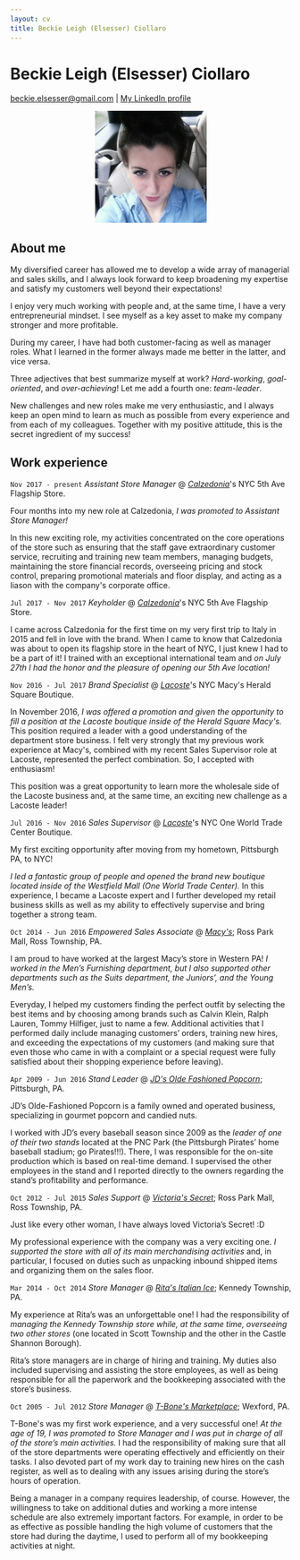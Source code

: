 ```yaml
---
layout: cv
title: Beckie Leigh (Elsesser) Ciollaro
---
```


# Beckie Leigh (Elsesser) Ciollaro

<div id="webaddress">
<a href="beckie.elsesser@gmail.com">beckie.elsesser@gmail.com</a>
  | <a href="https://www.linkedin.com/in/beckie-ciollaro-602240109/">My LinkedIn profile</a>
</div>

<p align="center">
   <img
      src="img/beckie.jpeg"
      alt="Beckie"
      height="200"
      witdh="200"
   >
</p>

## About me

My diversified career has allowed me to develop a wide array of managerial and
sales skills, and I always look forward to keep broadening my expertise and
satisfy my customers well beyond their expectations!

I enjoy very much working with people and, at the same time, I have a very
entrepreneurial mindset.
I see myself as a key asset to make my company stronger and more profitable.

During my career, I have had both customer-facing as well as manager roles.
What I learned in the former always made me better in the latter, and vice
versa.

Three adjectives that best summarize myself at work? *Hard-working*,
*goal-oriented*, and *over-achieving*!
Let me add a fourth one: *team-leader*.

New challenges and new roles make me very enthusiastic, and I always keep an
open mind to learn as much as possible from every experience and from each
of my colleagues.
Together with my positive attitude, this is the secret ingredient of my
success!

## Work experience

`Nov 2017 - present` *Assistant Store Manager* @ [*Calzedonia*](https://world.calzedonia.com/home.jsp)'s NYC 5th Ave Flagship Store.

Four months into my new role at Calzedonia, *I was promoted to Assistant*
*Store Manager!*

In this new exciting role, my activities concentrated on the core
operations of the store such as ensuring that the staff gave extraordinary
customer service, recruiting and training new team members, managing budgets,
maintaining the store financial records, overseeing pricing and stock control,
preparing promotional materials and floor display, and acting as a liason with
the company's corporate office.

`Jul 2017 - Nov 2017` *Keyholder* @ [*Calzedonia*](https://world.calzedonia.com/home.jsp)'s NYC 5th Ave Flagship Store.

I came across Calzedonia for the first time on my very first trip to
Italy in 2015 and fell in love with the brand.
When I came to know that Calzedonia was about to open its flagship store in
the heart of NYC, I just knew I had to be a part of it!
I trained with an exceptional international team and *on July 27th I had the*
*honor and the pleasure of opening our 5th Ave location!*

`Nov 2016 - Jul 2017` *Brand Specialist* @ [*Lacoste*](https://www.lacoste.com/us/homepage)'s NYC Macy's Herald Square Boutique.

In November 2016, *I was offered a promotion and given the opportunity to fill*
*a position at the Lacoste boutique inside of the Herald Square Macy's.*
This position required a leader with a good understanding of the department
store business.
I felt very strongly that my previous work experience at Macy's, combined with
my recent
Sales Supervisor role at Lacoste, represented the perfect combination.
So, I accepted with enthusiasm!

This position was a great opportunity to learn more the wholesale side of the Lacoste business
and, at the same time, an exciting new challenge as a Lacoste leader!

`Jul 2016 - Nov 2016` *Sales Supervisor* @ [*Lacoste*](https://www.lacoste.com/us/homepage)'s NYC One World Trade Center Boutique.

My first exciting opportunity after moving from my hometown, Pittsburgh PA,
to NYC!

*I led a fantastic group of people and opened the brand new boutique located*
*inside of the Westfield Mall (One World Trade Center).*
In this experience, I became a Lacoste expert and I further developed my
retail business skills as well as my ability to effectively supervise and
bring together a strong team.

`Oct 2014 - Jun 2016` *Empowered Sales Associate* @ [*Macy's*](https://www.macys.com); Ross Park Mall, Ross Township, PA.

I am proud to have worked at the largest Macy’s store in Western PA!
*I worked in the Men’s Furnishing department, but I also supported other*
*departments such as the Suits department, the Juniors’, and the Young Men’s.*

Everyday, I helped my customers finding the perfect outfit by selecting the
best items and by choosing among brands such as Calvin Klein, Ralph Lauren,
Tommy Hilfiger, just to name a few.
Additional activities that I performed daily include managing customers’
orders, training new hires, and exceeding the expectations of my customers
(and making sure that even those who came in with a complaint or a special
request were fully satisfied about their shopping experience before leaving).

`Apr 2009 - Jun 2016` *Stand Leader* @ [*JD's Olde Fashioned Popcorn*](https://www.facebook.com/JDsPopcorn/); Pittsburgh, PA.

JD’s Olde-Fashioned Popcorn is a family owned and operated business,
specializing in gourmet popcorn and candied nuts.

I worked with JD’s every baseball season since 2009 as the *leader of one of*
*their two stands* located at the PNC Park (the Pittsburgh Pirates’ home
baseball stadium; go Pirates!!!).
There, I was responsible for the on-site production which is based on
real-time demand.
I supervised the other employees in the stand and I reported directly to the
owners regarding the stand’s profitability and performance.

`Oct 2012 - Jul 2015` *Sales Support* @ [*Victoria's Secret*](http://victoriassecret.com); Ross Park Mall, Ross Township, PA.

Just like every other woman, I have always loved Victoria’s Secret! :D

My professional experience with the company was a very exciting one.
*I supported the store with all of its main merchandising activities* and,
in particular, I focused on duties such as unpacking inbound shipped items and
organizing them on the sales floor.

`Mar 2014 - Oct 2014` *Store Manager* @ [*Rita's Italian Ice*](https://www.ritasice.com); Kennedy Township, PA.

My experience at Rita’s was an unforgettable one!
I had the responsibility of *managing the Kennedy Township store while, at the*
*same time, overseeing two other stores* (one located in Scott Township and the
other in the Castle Shannon Borough).

Rita’s store managers are in charge of hiring and training.
My duties also included supervising and assisting the store employees, as well
as being responsible for all the paperwork and the bookkeeping associated with
the store’s business.

`Oct 2005 - Jul 2012` *Store Manager* @ [*T-Bone's Marketplace*](http://www.tbonesmarketplace.com); Wexford, PA.

T-Bone's was my first work experience, and a very successful one!
*At the age of 19, I was promoted to Store Manager and I was put in charge of*
*all of the store’s main activities.*
I had the responsibility of making sure that all of the store departments
were operating effectively and efficiently on their tasks.
I also devoted part of my work day to training new hires on the cash register,
as well as to dealing with any issues arising during the store’s hours of
operation.

Being a manager in a company requires leadership, of course. However, the
willingness to take on additional duties and working a more intense schedule
are also extremely important factors.
For example, in order to be as effective as possible handling the high volume
of customers that the store had during the daytime, I used to perform all of
my bookkeeping activities at night.
